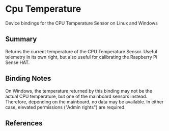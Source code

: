 # Cpu Temperature

Device bindings for the CPU Temperature Sensor on Linux and Windows

## Summary

Returns the current temperature of the CPU Temperature Sensor. Useful telemetry in its own right, but also useful for calibrating the Raspberry Pi Sense HAT.

## Binding Notes

On Windows, the temperature returned by this binding may not be the actual CPU temperature, but one of the mainboard sensors instead. Therefore, depending on the mainboard, no data may be available. In either case, elevated permissions ("Admin rights") are required.

## References
